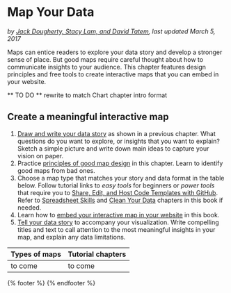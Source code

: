 # Map Your Data
*by [Jack Dougherty, Stacy Lam, and David Tatem](../introduction/who.md), last updated March 5, 2017*

Maps can entice readers to explore your data story and develop a stronger sense of place. But good maps require careful thought about how to communicate insights to your audience. This chapter features design principles and free tools to create interactive maps that you can embed in your website.

** TO DO ** rewrite to match Chart chapter intro format

## Create a meaningful interactive map
1) [Draw and write your data story](../../choose/draw) as shown in a previous chapter. What questions do you want to explore, or insights that you want to explain? Sketch a simple picture and write down main ideas to capture your vision on paper.
2) Practice [principles of good map design](design) in this chapter. Learn to identify good maps from bad ones.
3) Choose a map type that matches your story and data format in the table below. Follow tutorial links to *easy tools* for beginners or *power tools* that require you to [Share, Edit, and Host Code Templates with GitHub](../github). Refer to [Spreadsheet Skills](../spreadsheet) and [Clean Your Data](../clean) chapters in this book if needed.
4) Learn how to [embed your interactive map in your website](../embed) in this book.
5) [Tell your data story](../story) to accompany your visualization. Write compelling titles and text to call attention to the most meaningful insights in your map, and explain any data limitations.



| Types of maps | Tutorial chapters |
| --- | --- |
| to come | to come |

{% footer %}
{% endfooter %}
